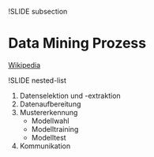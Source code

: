 !SLIDE subsection
# Data Mining Prozess #
<a href="http://de.wikipedia.org/wiki/Data_Mining#Kommunikation">Wikipedia</a>

!SLIDE nested-list
1. Datenselektion und -extraktion
1. Datenaufbereitung
1. Mustererkennung
	* Modellwahl
	* Modelltraining
	* Modelltest
1. Kommunikation
